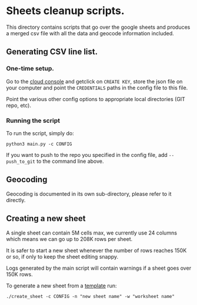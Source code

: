 # Sheets cleanup scripts.

This directory contains scripts that go over the google sheets and produces a merged csv file with all the data and geocode information included.

## Generating CSV line list.

### One-time setup.

Go to the [cloud console](http://console.developers.google.com/iam-admin/serviceaccounts/details/101380493036790386317;edit=true?previousPage=%2Fapis%2Fcredentials%3Fproject%3Dvoltaic-circuit-274214&project=voltaic-circuit-274214) and getclick on `CREATE KEY`, store the json file on your computer and point the `CREDENTIALS` paths in the config file to this file.

Point the various other config options to appropriate local directories (GIT repo, etc).

### Running the script

To run the script, simply do:

```console
python3 main.py -c CONFIG
```

If you want to push to the repo you specified in the config file, add  `--push_to_git` to the command line above.

## Geocoding

Geocoding is documented in its own sub-directory, please refer to it directly.

## Creating a new sheet

A single sheet can contain 5M cells max, we currently use 24 columns which means we can go up to 208K rows per sheet.

It is safer to start a new sheet whenever the number of rows reaches 150K or so, if only to keep the sheet editing snappy.

Logs generated by the main script will contain warnings if a sheet goes over 150K rows.

To generate a new sheet from a [template](https://docs.google.com/spreadsheets/d/1-WgQiP0Bed7om1dYdfFZhZ5Nx70WnNoB7mtIBSK3z4k/edit#gid=0) run:

```console
./create_sheet -c CONFIG -n "new sheet name" -w "worksheet name"
```